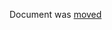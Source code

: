 Document was [moved](https://github.com/dotnet/corefx/blob/master/src/System.Diagnostics.DiagnosticSource/src/FlatRequestId.md)
